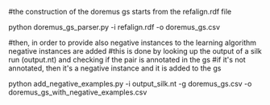 #the construction of the doremus gs starts from the refalign.rdf file

python doremus_gs_parser.py -i refalign.rdf -o doremus_gs.csv

#then, in order to provide also negative instances to the learning algorithm negative instances are added
#this is done by looking up the output of a silk run (output.nt) and checking if the pair is annotated in the gs
#if it's not annotated, then it's a negative instance and it is added to the gs

python add_negative_examples.py -i output_silk.nt -g doremus_gs.csv -o doremus_gs_with_negative_examples.csv